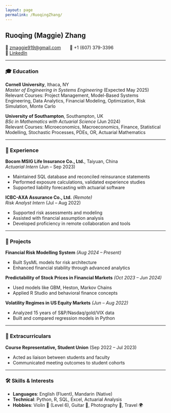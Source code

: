 ```yaml
---
layout: page
permalink: /RuoqingZhang/
---
```


## Ruoqing (Maggie) Zhang  
📧 zmaggie919@gmail.com  📱 +1 (607) 379-3396  
🔗 [LinkedIn](https://www.linkedin.com/in/ruoqing-zhang)

---

### 🎓 Education

**Cornell University**, Ithaca, NY  
*Master of Engineering in Systems Engineering* (Expected May 2025)  
Relevant Courses: Project Management, Model-Based Systems Engineering, Data Analytics, Financial Modeling, Optimization, Risk Simulation, Monte Carlo

**University of Southampton**, Southampton, UK  
*BSc in Mathematics with Actuarial Science* (Jun 2024)  
Relevant Courses: Microeconomics, Macroeconomics, Finance, Statistical Modelling, Stochastic Processes, PDEs, OR, Actuarial Mathematics

---

### 💼 Experience

**Bocom MSIG Life Insurance Co., Ltd.**, Taiyuan, China  
*Actuarial Intern* (Jun – Sep 2023)  
- Maintained SQL database and reconciled reinsurance statements  
- Performed exposure calculations, validated experience studies  
- Supported liability forecasting with actuarial software

**ICBC-AXA Assurance Co., Ltd.** *(Remote)*  
*Risk Analyst Intern* (Jul – Aug 2022)  
- Supported risk assessments and modeling  
- Assisted with financial assumption analysis  
- Developed proficiency in remote collaboration and tools

---

### 🧠 Projects

**Financial Risk Modelling System** *(Aug 2024 – Present)*  
- Built SysML models for risk architecture  
- Enhanced financial stability through advanced analytics  

**Predictability of Stock Prices in Financial Markets** *(Oct 2023 – Jun 2024)*  
- Used models like GBM, Heston, Markov Chains  
- Applied R Studio and behavioral finance concepts

**Volatility Regimes in US Equity Markets** *(Jun – Aug 2022)*  
- Analyzed 15 years of S&P/Nasdaq/gold/VIX data  
- Built and compared regression models in Python

---

### 🌱 Extracurriculars

**Course Representative, Student Union** (Sep 2022 – Jul 2023)  
- Acted as liaison between students and faculty  
- Communicated meeting outcomes to student cohorts

---

### 🛠️ Skills & Interests

- **Languages**: English (Fluent), Mandarin (Native)  
- **Technical**: Python, R, SQL, Excel, Actuarial Analysis  
- **Hobbies**: Violin 🎻 (Level 6), Guitar 🎸, Photography 📸, Travel 🌍
